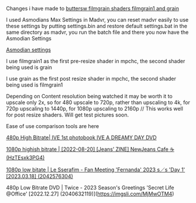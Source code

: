 Changes i have made to [buttersw filmgrain shaders filmgrain1 and grain](https://github.com/butterw/bShaders)

I used Asmodians Max Settings in Madvr, you can reset madvr easily to use these settings by putting settings.bin and restore default settings.bat in the same directory as madvr, you run the batch file and there you now have the Asmodian Settings

[Asmodian settings](https://forum.doom9.org/showthread.php?p=1709814#post1709814)

I use filmgrain1 as the first pre-resize shader in mpchc, the second shader being used is grain

I use grain as the first post resize shader in mpchc, the second shader being used is filmgrain1

Depending on Content resolution being watched it may be worth it to upscale only 2x, so for 480 upscale to 720p, rather than upscaling to 4k, for 720p upscaling to 1440p, for 1080p upscaling to 2160p // This works well for post resize shaders. Will get test pictures soon.

Ease of use comparison tools are here 

[480p High Bitrate| IVE 1st photobook IVE A DREAMY DAY DVD](https://imgsli.com/MjMwODI4)


[1080p highish bitrate | [2022-08-20] [Jeans’ ZINE] NewJeans Cafe ☕️ (HzTEsxk3PG4)](https://imgsli.com/MjMwODMw)

[1080p low bitate | Le Sserafim - Fan Meeting 'Fernanda' 2023 s／s 'Day 1' [2023.03.18] (2042576304)](https://imgsli.com/MjMwODMx)

480p Low Bitrate DVD | Twice - 2023 Season's Greetings 'Secret Life @Office' [2022.12.27] (2040632119)](https://imgsli.com/MjMwOTM4)


